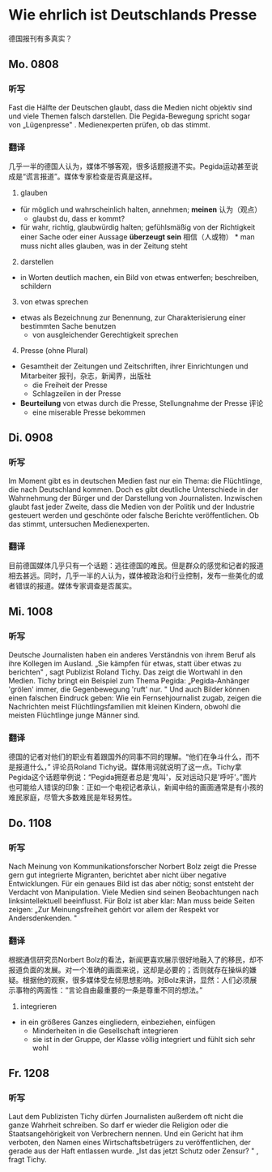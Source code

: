 Wie ehrlich ist Deutschlands Presse
==========
德国报刊有多真实？

## Mo. 0808

### 听写

Fast die Hälfte der Deutschen glaubt, dass die Medien nicht objektiv sind und viele Themen falsch darstellen. Die Pegida-Bewegung spricht sogar von „Lügenpresse" . Medienexperten prüfen, ob das stimmt.

### 翻译

几乎一半的德国人认为，媒体不够客观，很多话题报道不实。Pegida运动甚至说成是“谎言报道”。媒体专家检查是否真是这样。

1. glauben
  * für möglich und wahrscheinlich halten, annehmen; **meinen** 认为（观点）
    * glaubst du, dass er kommt?
  *  für wahr, richtig, glaubwürdig halten; gefühlsmäßig von der Richtigkeit einer Sache oder einer Aussage **überzeugt sein** 相信（人或物）
    * man muss nicht alles glauben, was in der Zeitung steht
2. darstellen
  * in Worten deutlich machen, ein Bild von etwas entwerfen; beschreiben, schildern
3. von etwas sprechen
  * etwas als Bezeichnung zur Benennung, zur Charakterisierung einer bestimmten Sache benutzen
    * von ausgleichender Gerechtigkeit sprechen
4. Presse (ohne Plural)
  * Gesamtheit der Zeitungen und Zeitschriften, ihrer Einrichtungen und Mitarbeiter 报刊，杂志，新闻界，出版社
    * die Freiheit der Presse
    * Schlagzeilen in der Presse
  * **Beurteilung** von etwas durch die Presse, Stellungnahme der Presse 评论
    * eine miserable Presse bekommen

## Di. 0908

### 听写

Im Moment gibt es in deutschen Medien fast nur ein Thema: die Flüchtlinge, die nach Deutschland kommen. Doch es gibt deutliche Unterschiede in der Wahrnehmung der Bürger und der Darstellung von Journalisten. Inzwischen glaubt fast jeder Zweite, dass die Medien von der Politik und der Industrie gesteuert werden und geschönte oder falsche Berichte veröffentlichen. Ob das stimmt, untersuchen Medienexperten.

### 翻译

目前德国媒体几乎只有一个话题：逃往德国的难民。但是群众的感觉和记者的报道相去甚远。同时，几乎一半的人认为，媒体被政治和行业控制，发布一些美化的或者错误的报道。媒体专家调查是否属实。

## Mi. 1008

### 听写

Deutsche Journalisten haben ein anderes Verständnis von ihrem Beruf als ihre Kollegen im Ausland. „Sie kämpfen für etwas, statt über etwas zu berichten" , sagt Publizist Roland Tichy. Das zeigt die Wortwahl in den Medien. Tichy bringt ein Beispiel zum Thema Pegida: „Pegida-Anhänger 'grölen' immer, die Gegenbewegung 'ruft' nur. " Und auch Bilder können einen falschen Eindruck geben: Wie ein Fernsehjournalist zugab, zeigen die Nachrichten meist Flüchtlingsfamilien mit kleinen Kindern, obwohl die meisten Flüchtlinge junge Männer sind.

### 翻译

德国的记者对他们的职业有着跟国外的同事不同的理解。“他们在争斗什么，而不是报道什么，”  评论员Roland Tichy说。媒体用词就说明了这一点。Tichy拿Pegida这个话题举例说：“Pegida拥趸者总是'鬼叫'，反对运动只是'呼吁'。”图片也可能给人错误的印象：正如一个电视记者承认，新闻中给的画面通常是有小孩的难民家庭，尽管大多数难民是年轻男性。

## Do. 1108

### 听写

Nach Meinung von Kommunikationsforscher Norbert Bolz zeigt die Presse gern gut integrierte Migranten, berichtet aber nicht über negative Entwicklungen. Für ein genaues Bild ist das aber nötig; sonst entsteht der Verdacht von Manipulation. Viele Medien sind seinen Beobachtungen nach linksintellektuell beeinflusst. Für Bolz ist aber klar: Man muss beide Seiten zeigen: „Zur Meinungsfreiheit gehört vor allem der Respekt vor Andersdenkenden. "

### 翻译

根据通信研究员Norbert Bolz的看法，新闻更喜欢展示很好地融入了的移民，却不报道负面的发展。对一个准确的画面来说，这却是必要的；否则就存在操纵的嫌疑。根据他的观察，很多媒体受左倾思想影响。对Bolz来讲，显然：人们必须展示事物的两面性：“言论自由最重要的一条是尊重不同的想法。”

1. integrieren
  * in ein größeres Ganzes eingliedern, einbeziehen, einfügen
    * Minderheiten in die Gesellschaft integrieren
    * sie ist in der Gruppe, der Klasse völlig integriert und fühlt sich sehr wohl

## Fr. 1208

### 听写

Laut dem Publizisten Tichy dürfen Journalisten außerdem oft nicht die ganze Wahrheit schreiben. So darf er wieder die Religion oder die Staatsangehörigkeit von Verbrechern nennen. Und ein Gericht hat ihm verboten, den Namen eines Wirtschaftsbetrügers zu veröffentlichen, der gerade aus der Haft entlassen wurde. „Ist das jetzt Schutz oder Zensur? " , fragt Tichy.
